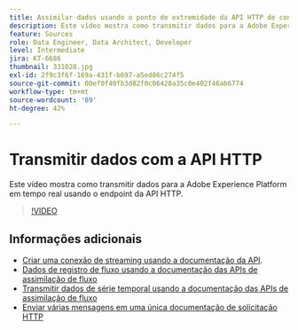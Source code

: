 ```yaml
---
title: Assimilar dados usando o ponto de extremidade da API HTTP de conexão de streaming
description: Este vídeo mostra como transmitir dados para a Adobe Experience Platform em tempo real usando o endpoint da API HTTP.
feature: Sources
role: Data Engineer, Data Architect, Developer
level: Intermediate
jira: KT-6686
thumbnail: 331028.jpg
exl-id: 2f9c3f6f-169a-431f-b697-a5ed86c274f5
source-git-commit: 00ef0f40fb3d82f0c06428a35c0e402f46ab6774
workflow-type: tm+mt
source-wordcount: '89'
ht-degree: 42%

---
```


# Transmitir dados com a API HTTP

Este vídeo mostra como transmitir dados para a Adobe Experience Platform em tempo real usando o endpoint da API HTTP.

>[!VIDEO](https://video.tv.adobe.com/v/331028?learn=on)

## Informações adicionais

* [Criar uma conexão de streaming usando a documentação da API](https://experienceleague.adobe.com/docs/experience-platform/sources/api-tutorials/create/streaming/http.html).
* [Dados de registro de fluxo usando a documentação das APIs de assimilação de fluxo](https://experienceleague.adobe.com/docs/experience-platform/ingestion/tutorials/streaming-record-data.html)
* [Transmitir dados de série temporal usando a documentação das APIs de assimilação de fluxo](https://experienceleague.adobe.com/docs/experience-platform/ingestion/tutorials/streaming-time-series-data.html)
* [Enviar várias mensagens em uma única documentação de solicitação HTTP](https://experienceleague.adobe.com/docs/experience-platform/ingestion/tutorials/streaming-multiple-messages.html)